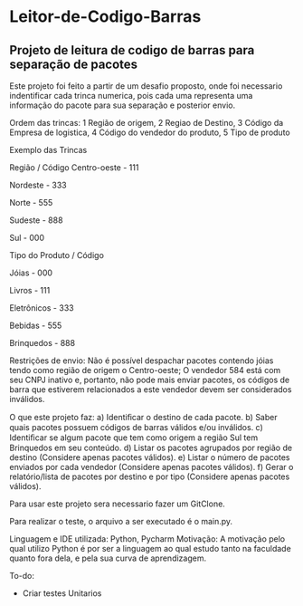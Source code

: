 # Leitor-de-Codigo-Barras

## Projeto de leitura de codigo de barras para separação de pacotes
Este projeto foi feito a partir de um desafio proposto, onde foi necessario indentificar cada trinca numerica, pois cada uma representa uma informação do pacote para sua separação e posterior envio.

Ordem das trincas:
1 Região de origem, 2 Regiao de Destino, 3 Código da Empresa de logistica, 4 Código do vendedor do produto, 5 Tipo de produto

Exemplo das Trincas

Região  /                  Código
Centro-oeste -              111

Nordeste -                  333

Norte -                     555

Sudeste -                   888

Sul -                       000

Tipo do Produto  /         Código


Jóias -                     000

Livros -                    111

Eletrônicos -               333

Bebidas -                   555

Brinquedos -                888

Restrições de envio:
Não é possível despachar pacotes contendo jóias tendo como região de origem o Centro-oeste;
O vendedor 584 está com seu CNPJ inativo e, portanto, não pode mais enviar pacotes, os códigos de barra que estiverem relacionados a este vendedor devem ser considerados inválidos.

O que este projeto faz:
a) Identiﬁcar o destino de cada pacote.
b) Saber quais pacotes possuem códigos de barras válidos e/ou inválidos.
c) Identiﬁcar se algum pacote que tem como origem a região Sul tem Brinquedos em seu conteúdo.
d) Listar os pacotes agrupados por região de destino (Considere apenas pacotes válidos).
e) Listar o número de pacotes enviados por cada vendedor (Considere apenas pacotes válidos).
f) Gerar o relatório/lista de pacotes por destino e por tipo (Considere apenas pacotes válidos).

Para usar este projeto sera necessario fazer um GitClone.

Para realizar o teste, o arquivo a ser executado é o main.py.

Linguagem e IDE utilizada:
Python, Pycharm
Motivação: A motivação pelo qual utilizo Python é por ser a linguagem ao qual estudo tanto na faculdade quanto fora dela, e pela sua curva de aprendizagem.

To-do:
- Criar testes Unitarios
